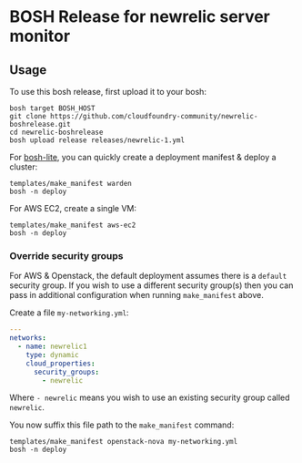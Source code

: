 # BOSH Release for newrelic server monitor

## Usage

To use this bosh release, first upload it to your bosh:

```
bosh target BOSH_HOST
git clone https://github.com/cloudfoundry-community/newrelic-boshrelease.git
cd newrelic-boshrelease
bosh upload release releases/newrelic-1.yml
```

For [bosh-lite](https://github.com/cloudfoundry/bosh-lite), you can quickly create a deployment manifest & deploy a cluster:

```
templates/make_manifest warden
bosh -n deploy
```

For AWS EC2, create a single VM:

```
templates/make_manifest aws-ec2
bosh -n deploy
```

### Override security groups

For AWS & Openstack, the default deployment assumes there is a `default` security group. If you wish to use a different security group(s) then you can pass in additional configuration when running `make_manifest` above.

Create a file `my-networking.yml`:

``` yaml
---
networks:
  - name: newrelic1
    type: dynamic
    cloud_properties:
      security_groups:
        - newrelic
```

Where `- newrelic` means you wish to use an existing security group called `newrelic`.

You now suffix this file path to the `make_manifest` command:

```
templates/make_manifest openstack-nova my-networking.yml
bosh -n deploy
```
